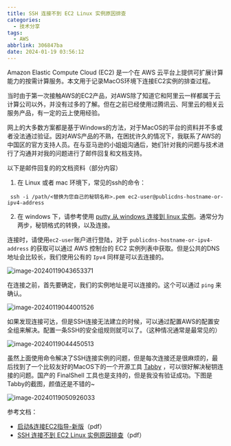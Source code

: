 ```yaml
---
title: SSH 连接不到 EC2 Linux 实例原因排查
categories:
  - 技术分享
tags:
  - AWS
abbrlink: 306847ba
date: 2024-01-19 03:56:12
---
```


<meta name="referrer" content="no-referrer" />

Amazon Elastic Compute Cloud (EC2) 是一个在 AWS 云平台上提供可扩展计算能力的按需计算服务。本文用于记录MacOS环境下连接EC2实例的排查过程。

<!--more-->

当时由于第一次接触AWS的EC2产品，对AWS除了知道它和阿里云一样都属于云计算公司以外，并没有过多的了解。但在之前已经使用过腾讯云、阿里云的相关云服务产品，有一定的云上使用经验。

网上的大多数方案都是基于Windows的方法，对于MacOS的平台的资料并不多或者没法通过验证。因对AWS产品的不熟，在困扰许久的情况下，我联系了AWS的中国区的官方支持人员。在与亚马逊的小姐姐沟通后，她们针对我的问题与技术进行了沟通并对我的问题进行了邮件回复和文档支持。

以下是邮件回复的的文档资料（部分内容）

1. 在 Linux 或者 mac 环境下，常见的ssh的命令：

```shell
 ssh -i /path/<替换为您自己的秘钥名称>.pem ec2-user@publicdns-hostname-or-ipv4-address
```

2. 在 windows 下，请参考使用 [putty 从 windows 连接到 linux 实例](https://docs.aws.amazon.com/zh_cn/AWSEC2/latest/UserGuide/putty.html)。通常分为两步，秘钥格式的转换，以及连接。

连接时，请使用`ec2-user`账户进行登陆，对于 `publicdns-hostname-or-ipv4-address` 的获取可以通过 AWS 控制台的 EC2 实例列表中获取。但是公共的DNS地址会比较长，我们使用公有的 `Ipv4` 同样是可以去连接的。

![image-20240119043653371](https://qiniu-image.gotojava.cn/blog/image-20240119043653371.png)

在连接之前，首先要确定，我们的实例地址是可以连接的。这个可以通过 `ping` 来确认。

![image-20240119044001526](https://qiniu-image.gotojava.cn/blog/image-20240119044001526.png)



如果发现连接可达，但是SSH连接无法建立的时候，可以通过配置AWS的配置安全组来解决。配置一条SSH的安全组规则就可以了。（这种情况通常是最常见的）

![image-20240119044450513](https://qiniu-image.gotojava.cn/blog/image-20240119044450513.png)



虽然上面使用命令解决了SSH连接实例的问题，但是每次连接还是很麻烦的，最后找到了一个比较友好的MacOS下的一个开源工具 [Tabby](https://tabby.sh/) ，可以很好解决秘钥连接的问题。国产的 FinalShell 工具也是支持的，但是我没有验证成功。下图是 Tabby的截图，颜值还是不错的~

![image-20240119050926033](https://qiniu-image.gotojava.cn/blog/image-20240119050926033.png)

参考文档：

- [启动&连接EC2指导-新版](https://pan.baidu.com/s/1VIGY-7oBVbdyUeBWQUhWUg?pwd=8888)（pdf）
- [SSH 连接不到 EC2 Linux 实例原因排查](https://pan.baidu.com/s/1VIGY-7oBVbdyUeBWQUhWUg?pwd=8888)（pdf）
